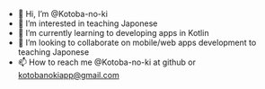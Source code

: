 - 👋 Hi, I’m @Kotoba-no-ki
- 👀 I’m interested in teaching Japonese
- 🌱 I’m currently learning to developing apps in Kotlin
- 💞️ I’m looking to collaborate on mobile/web apps development to teaching Japonese
- 📫 How to reach me @Kotoba-no-ki at github or kotobanokiapp@gmail.com

<!---
Kotoba-no-ki/Kotoba-no-ki is a ✨ special ✨ repository because its `README.md` (this file) appears on your GitHub profile.
You can click the Preview link to take a look at your changes.
--->
